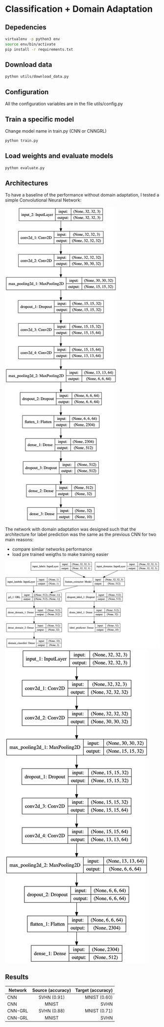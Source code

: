 # Classification + Domain Adaptation

## Depedencies

```bash
virtualenv -p python3 env
source env/bin/activate
pip install -r requirements.txt
```

## Download data

```bash
python utils/download_data.py
```

## Configuration

All the configuration variables are in the file utils/config.py

## Train a specific model

Change model name in train.py (CNN or CNNGRL)

```bash
python train.py
```

## Load weights and evaluate models

```bash
python evaluate.py
```

## Architectures

To have a baseline of the performance without domain adaptation, I tested a simple Convolutional Neural Network:

![cnn]

The network with domain adaptation was designed such that the architecture for label prediction was the same as the previous CNN for two main reasons:
- compare similar networks performance
- load pre trained weigths to make training easier

![cnn_grl_model]
![cnn_grl_fe]

## Results
    
| Network       | Source (accuracy) | Target (accuracy) |
| ------------- |:-----------------:| -----------------:|
| CNN           | SVHN (0.91)       | MNIST (0.60)      |
| CNN           | MNIST          | SVHN        |
| CNN-GRL       | SVHN  (0.88)      | MNIST (0.71)      |
| CNN-GRL       | MNIST        | SVHN      |


[cnn]: img/cnn.png "CNN architecture"
[cnn_grl_model]: img/cnn_grl/model.png "CNN-GRL architecture"
[cnn_grl_fe]: img/cnn_grl/feature_extractor.png "CNN-GRL architecture"
